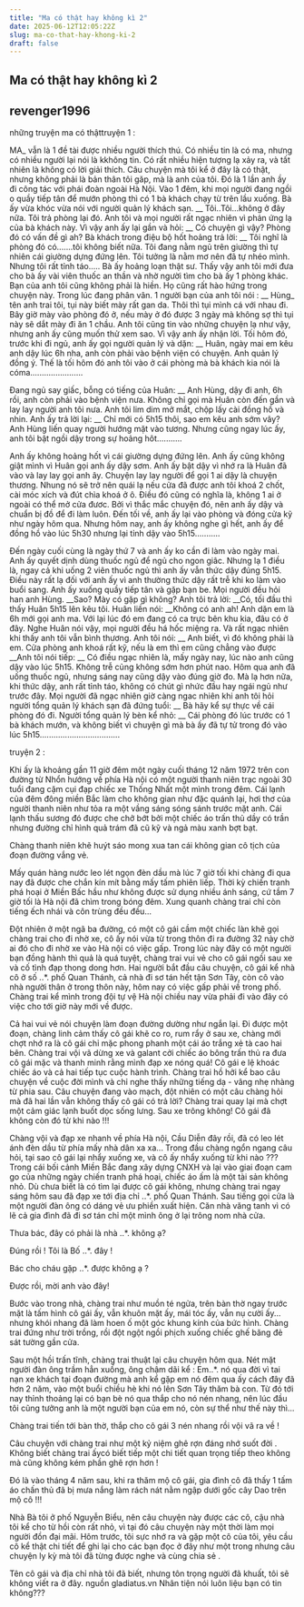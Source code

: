 ```yaml
---
title: "Ma có thật hay không kì 2"
date: 2025-06-12T12:05:22Z
slug: ma-co-that-hay-khong-ki-2
draft: false
---
```


## Ma có thật hay không kì 2

## revenger1996

những truyện ma có thậttruyện 1 :
 
MA_ vẫn là 1 đề tài được nhiều người thích thú. Có nhiều tin là có ma, nhưng có nhiều người lại nói là kkhông tin. Có rất nhiều hiện tượng lạ xảy ra, và tất nhiên là không có lời giải thích. Câu chuyện mà tôi kể ở đây là có thật, nhưng không phải là bản thân tôi găp, mà là anh của tôi.
Đó là 1 lần anh ầy đi công tác với phái đoàn ngoài Hà Nội. Vào 1 đêm, khi mọi người đang ngồi o quầy tiếp tân để mướn phòng thì có 1 bà khách chạy từ trên lầu xuống. Bà ấy vừa khóc vừa nói với người quản lý khách sạn.
__ Tôi..Tôi...không ở đây nữa. Tôi trả phòng lại đó.
Anh tôi và mọi người rất ngạc nhiên vì phản ứng lạ của bà khách này. Vì vậy anh ấy lại gần và hỏi:
__ Có chuyện gì vậy? Phòng đó có vấn đề gì ah?
Bà khách trong điệu bộ hốt hoảng trả lời:
__ Tôi nghĩ là phòng đó có.......tôi không biết nữa. Tôi đang nằm ngủ trên giường thì tự nhiên cái giường dựng đứng lên. Tôi tưởng là nằm mơ nên đã tự nhéo mình. Nhưng tôi rất tỉnh táo.....
Bà ấy hoảng loạn thật sư. Thấy vậy anh tôi mới đưa cho bà ấy vài viên thuốc an thần và nhờ người tìm cho bà ấy 1 phòng khác. Bạn của anh tôi cũng không phải là hiền. Họ cũng rất hào hứng trong chuyện này. Trong lúc đang phân vân. 1 người bạn của anh tôi nói :
__ Hùng_ tên anh trai tôi, tụi này biết mày rất gan da. Thôi thì tụi mình cá với nhau đi. Bây giờ mày vào phòng đó ở, nếu mày ở đó được 3 ngày mà không sợ thì tụi này sẽ dắt mày đi ăn 1 chầu.
Anh tôi cũng tin vào những chuyện lạ như vậy, nhưng anh ấy cũng muốn thử xem sao. Vì vậy anh ấy nhận lời. Tối hôm đó, trước khi đi ngủ, anh ấy gọi người quản lý và dặn:
__ Huân, ngày mai em kêu anh dậy lúc 6h nha, anh còn phải vào bệnh viện có chuyện.
Anh quản lý đồng ý. Thế là tối hôm đó anh tôi vào ở cái phòng mà bà khách kia nói là cóma.......................
 
Đang ngủ say giấc, bỗng có tiếng của Huân:
__ Anh Hùng, dậy đi anh, 6h rồi, anh còn phải vào bệnh viện nưa.
Không chỉ gọi mà Huân còn đến gần và lay lay người anh tôi nưa. Anh tôi lim dim mở mắt, chộp lấy cài đồng hồ và nhin. Anh ấy trả lời lại:
__ Chỉ mới có 5h15 thôi, sao em kêu anh sớm vây?
Anh Hùng liến quay người hướng mặt vào tương. Nhưng cũng ngay lúc ấy, anh tôi bật ngồi dậy trong sự hoảng hôt...........
 
Anh ấy không hoảng hốt vì cái giường dựng đứng lên. Anh ấy cũng không giật mình vì Huân gọi anh ấy dậy sơm. Anh ấy bật dậy vì nhớ ra là Huân đã vào và lay lay gọi anh ây. Chuyện lay lay người để gọi 1 ai dậy là chuyện thương. Nhung nó sẽ trở nên quái lạ nếu cửa đã được anh tôi khoá 2 chốt, cài móc xích và đút chìa khoá ở ô. Điều đó cũng có nghĩa là, không 1 ai ở ngoài có thể mở cửa đươc. Bởi vì thắc mắc chuyện đó, nên anh ấy dậy và chuẩn bị đồ để đi làm luôn. Đến tối về, anh ấy lại vào phòng và đóng cửa kỹ như ngày hôm qua. Nhưng hôm nay, anh ấy không nghe gì hết, anh ấy để đồng hồ vào lúc 5h30 nhưng lại tỉnh dậy vào 5h15...........
 
Đến ngày cuối cùng là ngày thứ 7 và anh ấy ko cần đi làm vào ngày mai. Anh ấy quyết dịnh dùng thuốc ngủ để ngủ cho ngon giâc. Nhưng lạ 1 điều là, ngay cả khi uống 2 viên thuốc ngủ thì anh ấy vẫn thức dậy đúng 5h15. Điều này rất lạ đối với anh ấy vì anh thường thức dậy rất trễ khi ko làm vào buổi sang. Anh ấy xuống quầy tiếp tân và gặp bạn be. Mọi người đều hỏi han anh Hùng.
__Sao? Mày có gặp gì không?
Anh tôi trả lời:
__Có, tối đầu thì thấy Huân 5h15 lên kêu tôi.
Huân liền nói:
__Không có anh ah! Anh dặn em là 6h mới gọi anh ma. Với lại lúc đó em đang có ca trực bên khu kia, đâu có ở đây.
Nghe Huân nói vậy, mọi người đều há hốc miệng ra. Và rất ngạc nhiên khi thấy anh tôi vẫn bình thương. Anh tôi nói:
__ Anh biết, vì đó không phải là em. Cửa phòng anh khoá rất kỹ, nếu là em thì em cũng chẳng vào được __Anh tôi nói tiếp:
__ Có điều ngạc nhiên là, mấy ngày nay, lúc nào anh cũng dậy vào lúc 5h15. Không trễ củng không sớm hơn phút nao. Hôm qua anh đã uống thuốc ngủ, nhưng sáng nay cũng dậy vào đúng giờ đo. Mà lạ hơn nữa, khi thức dậy, anh rất tỉnh táo, không có chút gì nhức đầu hay ngái ngủ như trước đây.
Mọi người đã ngạc nhiên giờ càng ngac nhiên khi anh tôi hỏi người tổng quản lý khách sạn đã đứng tuổi:
__ Bà hãy kể sự thực về cái phòng đó đi.
Người tổng quản lý bèn kể nhỏ:
__ Cái phòng đó lúc trước có 1 bà khách mướn, và không biết vì chuyện gì mà bà ấy đã tự tử trong đó vào lúc 5h15...................................
 
 
truyện 2 :
 
Khi ấy là khoảng gần 11 giờ đêm một ngày cuối tháng 12 năm 1972 trên con đường từ Nhổn hướng về phía Hà nội có một người thanh niên trạc ngoài 30 tuổi đang cặm cụi đạp chiếc xe Thống Nhất một mình trong đêm. Cái lạnh của đêm đông miền Bắc làm cho không gian như đặc quánh lại, hơi thơ của người thanh niên như tỏa ra một vầng sáng sóng sánh trước mặt anh. Cái lạnh thấu sương đó được che chở bớt bởi một chiếc áo trấn thủ dầy có trần nhưng đường chỉ hình quả trám đã cũ kỹ và ngả màu xanh bợt bạt.
 
Chàng thanh niên khẽ huýt sáo mong xua tan cái không gian cô tịch của đoạn đường vắng vẻ.
 
Mấy quán hàng nước leo lét ngọn đèn dầu mà lúc 7 giờ tối khi chàng đi qua nay đã được che chắn kín mít bằng mấy tấm phiên liếp. Thời kỳ chiến tranh phá hoại ở Miền Bấc hầu như không được sử dụng nhiều ánh sáng, cứ tầm 7 giờ tối là Hà nội đã chìm trong bóng đêm. Xung quanh chàng trai chỉ còn tiếng ếch nhái và côn trùng đều đều...
 
Đột nhiên ở một ngã ba đường, có một cô gái cầm một chiếc làn khẽ gọi chàng trai cho đi nhờ xe, cô ấy nói vừa từ trong thôn đi ra đường 32 này chờ ai đó cho đi nhờ xe vào Hà nội có việc gấp. Trong lúc này đây có một người bạn đồng hành thì quả là quá tuyệt, chàng trai vui vẻ cho cô gái ngồi sau xe và cố tình đạp thong dong hơn. Hai người bắt đầu câu chuyện, cô gái kể nhà cô ở số ..*. phố Quan Thánh, cả nhà đi sơ tán hết tận Sơn Tây, còn cô vào nhà người thân ở trong thôn này, hôm nay có việc gấp phải về trong phố. Chàng trai kể mình trong đội tự vệ Hà nội chiều nay vừa phải đi vào đây có việc cho tới giờ này mới về được.
 
Cả hai vui vẻ nói chuyện làm đoạn đường dường như ngắn lại. Đi được một đoạn, chàng linh cảm thấy cô gái khẽ co ro, rum rẩy ở sau xe, chàng mới chợt nhớ ra là cô gái chỉ mặc phong phanh một cái áo trắng xẻ tà cao hai bên. Chàng trai vội vã dừng xe và galant cởi chiếc áo bông trấn thủ ra đưa cô gái mặc và thanh minh rằng mình đạp xe nóng quá! Cô gái e lệ khoác chiếc áo và cả hai tiếp tục cuộc hành trình. Chàng trai hồ hởi kể bao câu chuyện về cuộc đời mình và chỉ nghe thấy những tiếng dạ - vâng nhẹ nhàng từ phia sau. Câu chuyện đang vào mạch, đột nhiên có một câu chàng hỏi mà đã hai lần vẫn không thấy cô gái có trả lời? Chàng trai quay lại mà chợt một cảm giác lạnh buốt dọc sống lưng. Sau xe trông không! Cô gái đã không còn đó từ khi nào !!!
 
Chàng vội và đạp xe nhanh về phía Hà nội, Cầu Diễn đây rồi, đã có leo lét ánh đèn dầu từ phía mấy nhà dân xa xa... Trong đầu chàng ngổn ngang câu hỏi, tại sao cô gái lại nhẩy xuống xe, và cô ấy nhẩy xuống từ khi nào ???
Trong cái bối cảnh Miền Bắc đang xây dựng CNXH và lại vào giai đoạn cam go của những ngày chiến tranh phá hoại, chiếc áo ấm là một tài sản không nhỏ. Dù chưa biết là có tìm lại được cô gái không, nhưng chàng trai ngay sáng hôm sau đã đạp xe tới địa chỉ ..*. phố Quan Thánh. Sau tiếng gọi cửa là một người đàn ông có dáng vẻ ưu phiền xuất hiện. Căn nhà văng tanh vì có lẽ cả gia đình đã đi sơ tán chỉ một mình ông ở lại trông nom nhà cửa.
 
Thưa bác, đây có phải là nhà ..*. không ạ?
 
Đúng rồi ! Tôi là Bố ..*. đây !
 
Bác cho cháu gặp ..*. được không ạ ?
 
Được rồi, mời anh vào đây!
 
Bước vào trong nhà, chàng trai như muồn té ngửa, trên bàn thờ ngay trước mặt là tấm hình cô gái ấy, vẫn khuôn mặt ấy, mái tóc ấy, vẫn nụ cười ấy... nhưng khói nhang đã làm hoen ố một góc khung kính của bức hình. Chàng trai đứng như trời trồng, rồi đột ngột ngồi phịch xuống chiếc ghế băng đẻ sát tường gần cửa.
 
Sau một hồi trấn tĩnh, chàng trai thuật lại câu chuyện hôm qua. Nét mặt người đàn ông trầm hẳn xuống, ông chậm dãi kể : Em..*. nó qua đời vì tai nạn xe khách tại đoạn đường mà anh kể gặp em nó đêm qua ấy cách đây đã hơn 2 năm, vào một buổi chiều hè khi nó lên Sơn Tây thăm bà con. Từ đó tới nay thỉnh thoảng lại có bạn bè nó qua thắp cho nó nén nhang, nên lúc đầu tôi cũng tưởng anh là một người bạn của em nó, còn sự thể như thế này thì...
 
Chàng trai tiến tới bàn thờ, thắp cho cô gái 3 nén nhang rồi vội vã ra về !
 
Câu chuyện với chàng trai như một kỷ niệm ghê rợn đáng nhớ suốt đời . Không biết chàng trai ấycó biết tiếp một chi tiết quan trọng tiếp theo không mà cũng không kém phần ghê rợn hơn !
 
Đó là vào tháng 4 năm sau, khi ra thăm mộ cô gái, gia đình cô đã thấy 1 tấm áo chấn thủ đã bị mưa nắng làm rách nát nằm ngập dưới gốc cây Dao trên mộ cô !!!
 
Nhà Bà tôi ở phố Nguyễn Biểu, nên câu chuyện này được các cô, cậu nhà tôi kể cho từ hồi còn rất nhỏ, vì tại đó câu chuyện này một thời làm mọi người đồn đại mãi. Hôm trước, tôi sực nhớ ra và gặp một cô của tôi, yêu cầu cô kể thật chi tiết để ghi lại cho các bạn đọc ở đây như một trong nhưng câu chuyện ly kỳ mà tôi đã từng được nghe và cùng chia sẻ .
 
Tên cô gái và địa chỉ nhà tôi đã biết, nhưng tôn trọng người đã khuất, tôi sẽ không viết ra ở đây.
nguồn gladiatus.vn
Nhân tiện nói luôn liệu bạn có tin không???